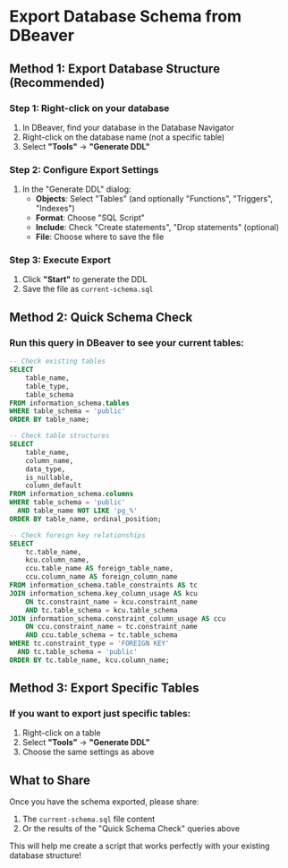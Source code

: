 # Export Database Schema from DBeaver

## Method 1: Export Database Structure (Recommended)

### Step 1: Right-click on your database
1. In DBeaver, find your database in the Database Navigator
2. Right-click on the database name (not a specific table)
3. Select **"Tools"** → **"Generate DDL"**

### Step 2: Configure Export Settings
1. In the "Generate DDL" dialog:
   - **Objects**: Select "Tables" (and optionally "Functions", "Triggers", "Indexes")
   - **Format**: Choose "SQL Script"
   - **Include**: Check "Create statements", "Drop statements" (optional)
   - **File**: Choose where to save the file

### Step 3: Execute Export
1. Click **"Start"** to generate the DDL
2. Save the file as `current-schema.sql`

## Method 2: Quick Schema Check

### Run this query in DBeaver to see your current tables:

```sql
-- Check existing tables
SELECT 
    table_name, 
    table_type,
    table_schema
FROM information_schema.tables 
WHERE table_schema = 'public'
ORDER BY table_name;

-- Check table structures
SELECT 
    table_name,
    column_name, 
    data_type, 
    is_nullable,
    column_default
FROM information_schema.columns 
WHERE table_schema = 'public'
  AND table_name NOT LIKE 'pg_%'
ORDER BY table_name, ordinal_position;

-- Check foreign key relationships
SELECT 
    tc.table_name, 
    kcu.column_name, 
    ccu.table_name AS foreign_table_name,
    ccu.column_name AS foreign_column_name 
FROM information_schema.table_constraints AS tc 
JOIN information_schema.key_column_usage AS kcu
    ON tc.constraint_name = kcu.constraint_name
    AND tc.table_schema = kcu.table_schema
JOIN information_schema.constraint_column_usage AS ccu
    ON ccu.constraint_name = tc.constraint_name
    AND ccu.table_schema = tc.table_schema
WHERE tc.constraint_type = 'FOREIGN KEY' 
  AND tc.table_schema = 'public'
ORDER BY tc.table_name, kcu.column_name;
```

## Method 3: Export Specific Tables

### If you want to export just specific tables:
1. Right-click on a table
2. Select **"Tools"** → **"Generate DDL"**
3. Choose the same settings as above

## What to Share

Once you have the schema exported, please share:
1. The `current-schema.sql` file content
2. Or the results of the "Quick Schema Check" queries above

This will help me create a script that works perfectly with your existing database structure! 
 
 
 
 
 
 
 
 
 